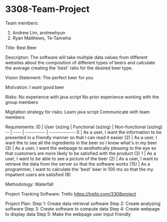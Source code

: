 # 3308-Team-Project
Team members:
  1. Andrew Lim, andrewhyun
  2. Ryan Matthews, Te-Taniwha

Title: Best Beer

Descripton:
  The software will take multiple data values from different websites about the composition of different types of beers and calculate the average creating the 'best' ratio for the desired beer type.
  
Vision Statement:
  The perfect beer for you

Motivation:
  I want good beer
  
Risks:
  No experience with java script
  No prior experience working with the group members

Migitation strategy for risks:
  Learn java script
  Communicate with team members
  
Requirements:
  ID | User (sizing | Functional (sizing) | Non-functional (sizing)
  -- | ---- | ---------- | -------------
  0 | As a user, I want the information to be presented in a friendly manner so that I can read it easier (2) | As a user, I want the to see all the ingredients in the beer so I know what's in my beer (3) | As a user, I want the webpage to aesthetically pleasing to the eye so that customers are more likely to be satisfied with the product (3)
  1 | As a user, I want to be able to see a picture of the beer (2) | As a user, I want to retrieve the data from the server so that the software works (15) | As a programmer, I want to calculate the 'best' beer in 100 ms so that the my impatient users are satisfied (8)
  

Methodology:
  Waterfall

Project Tracking Software:
  Trello
  https://trello.com/3308project
  
Project Plan:
  Step 1: Create data retrieval software
  Step 2: Create analyzing software
  Step 3: Create software to compute data
  Step 4: Create webpage to display data
  Step 5: Make the webpage user input friendly
